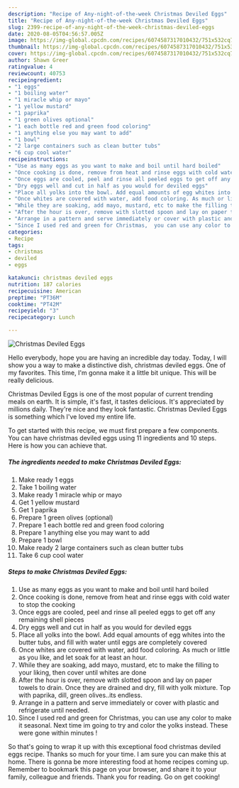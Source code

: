 ```yaml
---
description: "Recipe of Any-night-of-the-week Christmas Deviled Eggs"
title: "Recipe of Any-night-of-the-week Christmas Deviled Eggs"
slug: 2399-recipe-of-any-night-of-the-week-christmas-deviled-eggs
date: 2020-08-05T04:56:57.005Z
image: https://img-global.cpcdn.com/recipes/6074587317010432/751x532cq70/christmas-deviled-eggs-recipe-main-photo.jpg
thumbnail: https://img-global.cpcdn.com/recipes/6074587317010432/751x532cq70/christmas-deviled-eggs-recipe-main-photo.jpg
cover: https://img-global.cpcdn.com/recipes/6074587317010432/751x532cq70/christmas-deviled-eggs-recipe-main-photo.jpg
author: Shawn Greer
ratingvalue: 4
reviewcount: 40753
recipeingredient:
- "1 eggs"
- "1 boiling water"
- "1 miracle whip or mayo"
- "1 yellow mustard"
- "1 paprika"
- "1 green olives optional"
- "1 each bottle red and green food coloring"
- "1 anything else you may want to add"
- "1 bowl"
- "2 large containers such as clean butter tubs"
- "6 cup cool water"
recipeinstructions:
- "Use as many eggs as you want to make and boil until hard boiled"
- "Once cooking is done, remove from heat and rinse eggs with cold water to stop the cooking"
- "Once eggs are cooled, peel and rinse all peeled eggs to get off any remaining shell pieces"
- "Dry eggs well and cut in half as you would for deviled eggs"
- "Place all yolks into the bowl. Add equal amounts of egg whites into the butter tubs, and fill with water until eggs are completely covered"
- "Once whites are covered with water, add food coloring. As much or little as you like, and let soak for at least an hour."
- "While they are soaking, add mayo, mustard, etc to make the filling to your liking, then cover until whites are done"
- "After the hour is over, remove with slotted spoon and lay on paper towels to drain. Once they are drained and dry, fill with yolk mixture. Top with paprika, dill, green olives..its endless."
- "Arrange in a pattern and serve immediately or cover with plastic and refrigerate until needed."
- "Since I used red and green for Christmas,  you can use any color to make it seasonal. Next time im going to try and color the yolks instead. These were gone within minutes !"
categories:
- Recipe
tags:
- christmas
- deviled
- eggs

katakunci: christmas deviled eggs 
nutrition: 187 calories
recipecuisine: American
preptime: "PT36M"
cooktime: "PT42M"
recipeyield: "3"
recipecategory: Lunch

---
```



![Christmas Deviled Eggs](https://img-global.cpcdn.com/recipes/6074587317010432/751x532cq70/christmas-deviled-eggs-recipe-main-photo.jpg)

Hello everybody, hope you are having an incredible day today. Today, I will show you a way to make a distinctive dish, christmas deviled eggs. One of my favorites. This time, I'm gonna make it a little bit unique. This will be really delicious.

Christmas Deviled Eggs is one of the most popular of current trending meals on earth. It is simple, it's fast, it tastes delicious. It's appreciated by millions daily. They're nice and they look fantastic. Christmas Deviled Eggs is something which I've loved my entire life.




To get started with this recipe, we must first prepare a few components. You can have christmas deviled eggs using 11 ingredients and 10 steps. Here is how you can achieve that.

<!--inarticleads1-->

##### The ingredients needed to make Christmas Deviled Eggs:

1. Make ready 1 eggs
1. Take 1 boiling water
1. Make ready 1 miracle whip or mayo
1. Get 1 yellow mustard
1. Get 1 paprika
1. Prepare 1 green olives (optional)
1. Prepare 1 each bottle red and green food coloring
1. Prepare 1 anything else you may want to add
1. Prepare 1 bowl
1. Make ready 2 large containers such as clean butter tubs
1. Take 6 cup cool water




<!--inarticleads2-->

##### Steps to make Christmas Deviled Eggs:

1. Use as many eggs as you want to make and boil until hard boiled
1. Once cooking is done, remove from heat and rinse eggs with cold water to stop the cooking
1. Once eggs are cooled, peel and rinse all peeled eggs to get off any remaining shell pieces
1. Dry eggs well and cut in half as you would for deviled eggs
1. Place all yolks into the bowl. Add equal amounts of egg whites into the butter tubs, and fill with water until eggs are completely covered
1. Once whites are covered with water, add food coloring. As much or little as you like, and let soak for at least an hour.
1. While they are soaking, add mayo, mustard, etc to make the filling to your liking, then cover until whites are done
1. After the hour is over, remove with slotted spoon and lay on paper towels to drain. Once they are drained and dry, fill with yolk mixture. Top with paprika, dill, green olives..its endless.
1. Arrange in a pattern and serve immediately or cover with plastic and refrigerate until needed.
1. Since I used red and green for Christmas,  you can use any color to make it seasonal. Next time im going to try and color the yolks instead. These were gone within minutes !




So that's going to wrap it up with this exceptional food christmas deviled eggs recipe. Thanks so much for your time. I am sure you can make this at home. There is gonna be more interesting food at home recipes coming up. Remember to bookmark this page on your browser, and share it to your family, colleague and friends. Thank you for reading. Go on get cooking!
